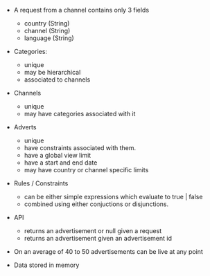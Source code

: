 * A request from a channel contains only 3 fields
	- country (String)
	- channel (String)
	- language (String)

* Categories:
	- unique
	- may be hierarchical
	- associated to channels

* Channels
	- unique
	- may have categories associated with it

* Adverts
	- unique
	- have constraints associated with them.
	- have a global view limit
	- have a start and end date
	- may have country or channel specific limits

* Rules / Constraints
	- can be either simple expressions which evaluate to true | false
	- combined using either conjuctions or disjunctions.

* API
	- returns an advertisement or null given a request
	- returns an advertisement given an advertisement id

* On an average of 40 to 50 advertisements can be live at any point

* Data stored in memory
